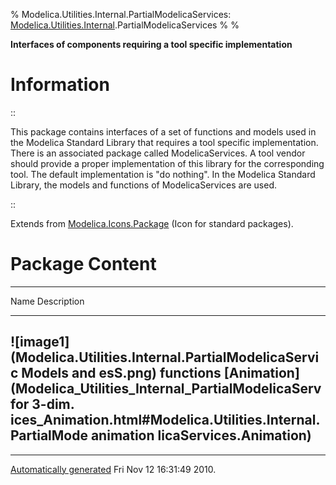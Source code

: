 % Modelica.Utilities.Internal.PartialModelicaServices:
  [Modelica.Utilities.Internal](Modelica_Utilities_Internal.html#Modelica.Utilities.Internal).PartialModelicaServices
% 
% 

**Interfaces of components requiring a tool specific implementation**

Information
===========

::

This package contains interfaces of a set of functions and models used
in the Modelica Standard Library that requires a tool specific
implementation. There is an associated package called ModelicaServices.
A tool vendor should provide a proper implementation of this library for
the corresponding tool. The default implementation is "do nothing". In
the Modelica Standard Library, the models and functions of
ModelicaServices are used.

::

Extends from
[Modelica.Icons.Package](Modelica_Icons_Package.html#Modelica.Icons.Package)
(Icon for standard packages).

Package Content
===============

  ------------------------------------------------------------------------
  Name                                                        Description
  ----------------------------------------------------------- ------------
  ![image1](Modelica.Utilities.Internal.PartialModelicaServic Models and
  esS.png)                                                    functions
  [Animation](Modelica_Utilities_Internal_PartialModelicaServ for 3-dim.
  ices_Animation.html#Modelica.Utilities.Internal.PartialMode animation
  licaServices.Animation)                                     
  ------------------------------------------------------------------------

* * * * *

[Automatically generated](http://www.3ds.com/) Fri Nov 12 16:31:49 2010.

